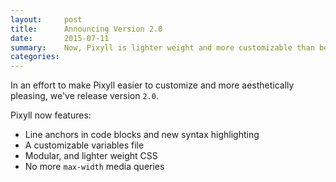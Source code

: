 ```yaml
---
layout:     post
title:      Announcing Version 2.0
date:       2015-07-11
summary:    Now, Pixyll is lighter weight and more customizable than before.
categories: 
---
```


In an effort to make Pixyll easier to customize and more aesthetically pleasing, we've release version `2.0`.

Pixyll now features:

* Line anchors in code blocks and new syntax highlighting
* A customizable variables file
* Modular, and lighter weight CSS
* No more `max-width` media queries
